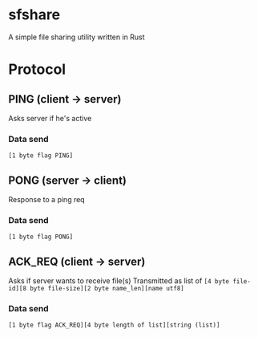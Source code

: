 # sfshare
A simple file sharing utility written in Rust


# Protocol

## PING (client -> server)
Asks server if he's active
### Data send
`[1 byte flag PING]`

## PONG (server -> client)
Response to a ping req
### Data send
`[1 byte flag PONG]`

## ACK_REQ (client -> server)
Asks if server wants to receive file(s)
Transmitted as list of `[4 byte file-id][8 byte file-size][2 byte name_len][name utf8]`
### Data send
`[1 byte flag ACK_REQ][4 byte length of list][string (list)]`